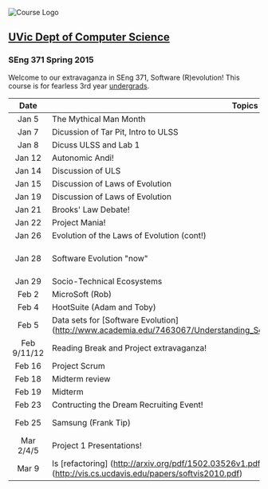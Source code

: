 

![Course Logo](https://cloud.githubusercontent.com/assets/1288637/5576273/a33895e0-8fab-11e4-96e1-212b3a1d9e69.jpg)

## [UVic Dept of Computer Science](https://www.csc.uvic.ca/)
### SEng 371 Spring 2015

Welcome to our extravaganza in SEng 371, Software (R)evolution!  This course is for fearless 3rd year [undergrads](http://courses.seng.uvic.ca/courses/2015/spring/seng/371).  

 Date     | Topics                 | Homework  
:------:| ---------------------- | --------- 
 Jan 5  | The Mythical Man Month | Post comments on The Tar Pit from [MMM](https://archive.org/stream/mythicalmanmonth00fred#page/n0/mode/2up)
Jan 7   | Dicussion of Tar Pit, Intro to ULSS |   Post comments on Chapter 1 from [Ultra Large Scale Systems](http://resources.sei.cmu.edu/asset_files/Book/2006_014_001_30542.pdf)
Jan 8   | Dicuss ULSS and Lab 1  | Chapter 2 MMM, Prepare for Lab
Jan 12  | Autonomic Andi!         | Prepare for Lab 1
Jan 14  | Discussion of ULS      | Do not need to post
Jan 15  | Discussion of Laws of Evolution | Post Comments on MMM Chapter 2
Jan 19  | Discussion of Laws of Evolution | Read and post comments on the [evolution](http://flosshub.org/sites/flosshub.org/files/2013HerraizRRG_CSUR.pdf) of the laws!
Jan 21  | Brooks' Law Debate!    | Reading from CMU [Changing Counterproductive Behaviors in Real Acquisitions](http://www.sei.cmu.edu/library/assets/brooks1.pdf)
Jan 22  | Project Mania!         | Questions and Data
Jan 26  | Evolution of the Laws of Evolution (cont!) |  Prepare for Lab and think Projects!
Jan 28  | Software Evolution "now" |  Read and post on [Past, Present and Future] (http://www.academia.edu/7296972/Software_Evolution_Past_Present_and_Future) and Chapter 3 MMM
Jan 29  | Socio-Technical Ecosystems  | Your Projects!
Feb 2   | MicroSoft (Rob) | Post comments on Chapter 4 MMM
Feb 4   | HootSuite (Adam and Toby)  |  Post comments on skills and UVic...
Feb 5   | Data sets for [Software Evolution] (http://www.academia.edu/7463067/Understanding_Software_Evolution_The_Maisqual_Ant_Data_Set) | Don't forget to post!
Feb 9/11/12 | Reading Break and Project extravaganza! |
Feb 16 | Project Scrum | What is your biggest obstacle?
Feb 18 | Midterm review |  Mythical Man Month chapters and Evolution readings
Feb 19 | Midterm |
Feb 23 | Contructing the Dream Recruiting Event! |  Inverted Career Fair (save the date, April 21 7pm!)
Feb 25 | Samsung (Frank Tip) | ECS 660 for [talk] (https://github.com/ycoady/UVic-Software-Evolution/blob/master/TALKS/FrankTip.md)!
Mar 2/4/5 | Project 1 Presentations!  |  10 minutes, laptop/blackboard
Mar 9  | Is [refactoring] (http://arxiv.org/pdf/1502.03526v1.pdf) worth it?  Software [story lines] (http://vis.cs.ucdavis.edu/papers/softvis2010.pdf) | Post for Wed!

